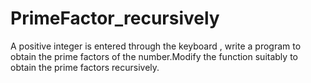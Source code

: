 # PrimeFactor_recursively

A positive integer is entered through the keyboard , write a program to obtain the prime factors of the number.Modify the function suitably to obtain the prime factors recursively.
